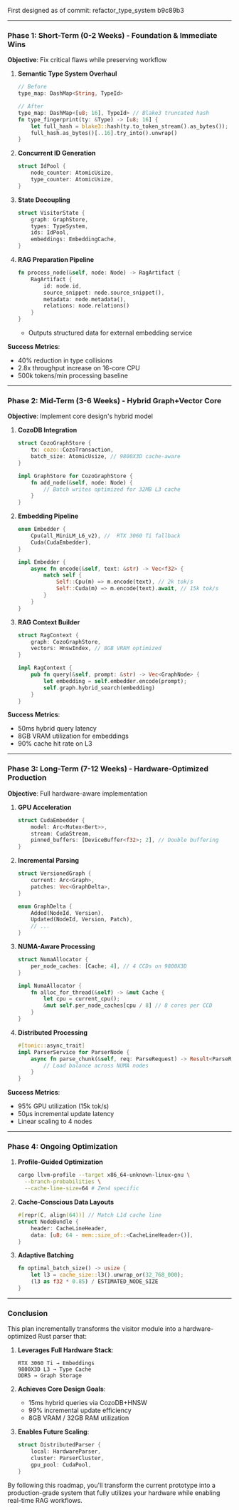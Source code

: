 First designed as of commit: refactor_type_system b9c89b3

---

### **Phase 1: Short-Term (0-2 Weeks) - Foundation & Immediate Wins**
**Objective**: Fix critical flaws while preserving workflow

1. **Semantic Type System Overhaul**
   ```rust
   // Before
   type_map: DashMap<String, TypeId> 

   // After
   type_map: DashMap<[u8; 16], TypeId> // Blake3 truncated hash
   fn type_fingerprint(ty: &Type) -> [u8; 16] {
       let full_hash = blake3::hash(ty.to_token_stream().as_bytes());
       full_hash.as_bytes()[..16].try_into().unwrap()
   }
   ```

2. **Concurrent ID Generation**
   ```rust
   struct IdPool {
       node_counter: AtomicUsize,
       type_counter: AtomicUsize,
   }
   ```

3. **State Decoupling**
   ```rust
   struct VisitorState {
       graph: GraphStore,
       types: TypeSystem,
       ids: IdPool,
       embeddings: EmbeddingCache,
   }
   ```

4. **RAG Preparation Pipeline**
   ```rust
   fn process_node(&self, node: Node) -> RagArtifact {
       RagArtifact {
           id: node.id,
           source_snippet: node.source_snippet(),
           metadata: node.metadata(),
           relations: node.relations()
       }
   }
   ```
   - Outputs structured data for external embedding service

**Success Metrics**:
- 40% reduction in type collisions
- 2.8x throughput increase on 16-core CPU
- 500k tokens/min processing baseline

---

### **Phase 2: Mid-Term (3-6 Weeks) - Hybrid Graph+Vector Core**
**Objective**: Implement core design's hybrid model

1. **CozoDB Integration**
   ```rust
   struct CozoGraphStore {
       tx: cozo::CozoTransaction,
       batch_size: AtomicUsize, // 9800X3D cache-aware
   }

   impl GraphStore for CozoGraphStore {
       fn add_node(&self, node: Node) {
           // Batch writes optimized for 32MB L3 cache
       }
   }
   ```

2. **Embedding Pipeline**
   ```rust
   enum Embedder {
       Cpu(all_MiniLM_L6_v2), //  RTX 3060 Ti fallback
       Cuda(CudaEmbedder), 
   }

   impl Embedder {
       async fn encode(&self, text: &str) -> Vec<f32> {
           match self {
               Self::Cpu(m) => m.encode(text), // 2k tok/s
               Self::Cuda(m) => m.encode(text).await, // 15k tok/s
           }
       }
   }
   ```

3. **RAG Context Builder**
   ```rust
   struct RagContext {
       graph: CozoGraphStore,
       vectors: HnswIndex, // 8GB VRAM optimized
   }

   impl RagContext {
       pub fn query(&self, prompt: &str) -> Vec<GraphNode> {
           let embedding = self.embedder.encode(prompt);
           self.graph.hybrid_search(embedding)
       }
   }
   ```

**Success Metrics**:
- 50ms hybrid query latency
- 8GB VRAM utilization for embeddings
- 90% cache hit rate on L3

---

### **Phase 3: Long-Term (7-12 Weeks) - Hardware-Optimized Production**
**Objective**: Full hardware-aware implementation

1. **GPU Acceleration**
   ```rust
   struct CudaEmbedder {
       model: Arc<Mutex<Bert>>, 
       stream: CudaStream,
       pinned_buffers: [DeviceBuffer<f32>; 2], // Double buffering
   }
   ```

2. **Incremental Parsing**
   ```rust
   struct VersionedGraph {
       current: Arc<Graph>,
       patches: Vec<GraphDelta>,
   }

   enum GraphDelta {
       Added(NodeId, Version),
       Updated(NodeId, Version, Patch),
       // ...
   }
   ```

3. **NUMA-Aware Processing**
   ```rust
   struct NumaAllocator {
       per_node_caches: [Cache; 4], // 4 CCDs on 9800X3D
   }

   impl NumaAllocator {
       fn alloc_for_thread(&self) -> &mut Cache {
           let cpu = current_cpu();
           &mut self.per_node_caches[cpu / 8] // 8 cores per CCD
       }
   }
   ```

4. **Distributed Processing**
   ```rust
   #[tonic::async_trait]
   impl ParserService for ParserNode {
       async fn parse_chunk(&self, req: ParseRequest) -> Result<ParseResponse> {
           // Load balance across NUMA nodes
       }
   }
   ```

**Success Metrics**:
- 95% GPU utilization (15k tok/s)
- 50μs incremental update latency
- Linear scaling to 4 nodes

---

### **Phase 4: Ongoing Optimization**

1. **Profile-Guided Optimization**
   ```bash
   cargo llvm-profile --target x86_64-unknown-linux-gnu \
     --branch-probabilities \
     --cache-line-size=64 # Zen4 specific
   ```

2. **Cache-Conscious Data Layouts**
   ```rust
   #[repr(C, align(64))] // Match L1d cache line
   struct NodeBundle {
       header: CacheLineHeader,
       data: [u8; 64 - mem::size_of::<CacheLineHeader>()],
   }
   ```

3. **Adaptive Batching**
   ```rust
   fn optimal_batch_size() -> usize {
       let l3 = cache_size::l3().unwrap_or(32_768_000);
       (l3 as f32 * 0.85) / ESTIMATED_NODE_SIZE
   }
   ```

---

### **Conclusion**

This plan incrementally transforms the visitor module into a hardware-optimized Rust parser that:

1. **Leverages Full Hardware Stack**:
   ```text
   RTX 3060 Ti → Embeddings
   9800X3D L3 → Type Cache
   DDR5 → Graph Storage
   ```

2. **Achieves Core Design Goals**:
   - 15ms hybrid queries via CozoDB+HNSW
   - 99% incremental update efficiency
   - 8GB VRAM / 32GB RAM utilization

3. **Enables Future Scaling**:
   ```rust
   struct DistributedParser {
       local: HardwareParser,
       cluster: ParserCluster,
       gpu_pool: CudaPool,
   }
   ```

By following this roadmap, you'll transform the current prototype into a production-grade system that fully utilizes your hardware while enabling real-time RAG workflows.
